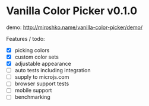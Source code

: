 Vanilla Color Picker v0.1.0 
======

demo: http://miroshko.name/vanilla-color-picker/demo/

Features / todo:
- [x] picking colors
- [x] custom color sets
- [x] adjustable appearance
- [ ] auto tests including integration
- [ ] supply to microjs.com
- [ ] browser support tests
- [ ] mobile support
- [ ] benchmarking
